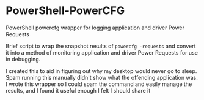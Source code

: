 # PowerShell-PowerCFG
PowerShell powercfg wrapper for logging application and driver Power Requests

Brief script to wrap the snapshot results of `powercfg -requests` and convert it into a method of monitoring application and driver Power Requests for use in debugging.

I created this to aid in figuring out why my desktop would never go to sleep. Spam running this manually didn't show what the offending application was. I wrote this wrapper so I could spam the command and easily manage the results, and I found it useful enough I felt I should share it
